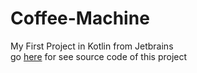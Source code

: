 # Coffee-Machine
My First Project in Kotlin from Jetbrains <br>
go [here](https://github.com/Phudit-2547/Coffee-Machine/blob/main/Coffee%20Machine/task/src/machine/Main.kt) for see source code of this project
